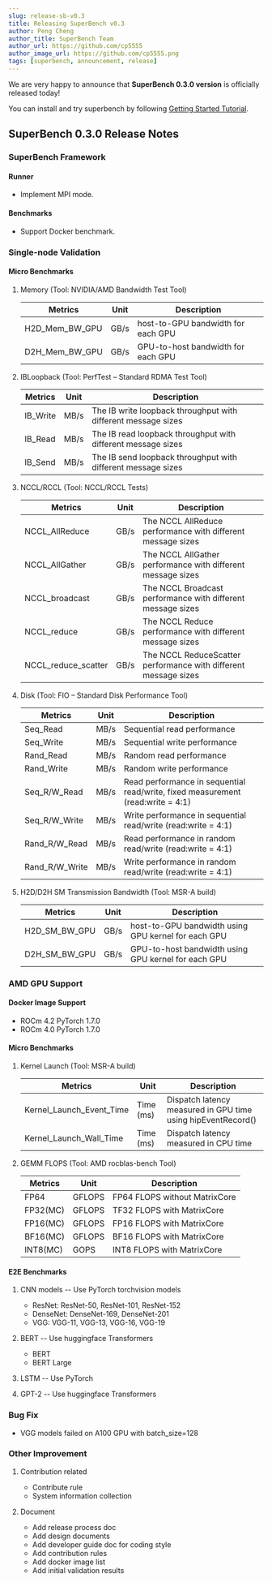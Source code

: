 ```yaml
---
slug: release-sb-v0.3
title: Releasing SuperBench v0.3
author: Peng Cheng
author_title: SuperBench Team
author_url: https://github.com/cp5555
author_image_url: https://github.com/cp5555.png
tags: [superbench, announcement, release]
---
```


We are very happy to announce that **SuperBench 0.3.0 version** is officially released today!

You can install and try superbench by following [Getting Started Tutorial](../../docs/getting-started/installation.mdx).

## SuperBench 0.3.0 Release Notes

### SuperBench Framework

#### Runner

- Implement MPI mode.

#### Benchmarks

- Support Docker benchmark.

### Single-node Validation

#### Micro Benchmarks

1. Memory (Tool: NVIDIA/AMD Bandwidth Test Tool)

   | Metrics        | Unit | Description                         |
   |----------------|------|-------------------------------------|
   | H2D_Mem_BW_GPU | GB/s | host-to-GPU bandwidth for each GPU  |
   | D2H_Mem_BW_GPU | GB/s | GPU-to-host bandwidth  for each GPU |

2. IBLoopback (Tool: PerfTest – Standard RDMA Test Tool)

   | Metrics  | Unit | Description                                                   |
   |----------|------|---------------------------------------------------------------|
   | IB_Write | MB/s | The IB write loopback throughput with different message sizes |
   | IB_Read  | MB/s | The IB read loopback throughput with different message sizes  |
   | IB_Send  | MB/s | The IB send loopback throughput with different message sizes  |

3. NCCL/RCCL (Tool: NCCL/RCCL Tests)

   | Metrics             | Unit | Description                                                     |
   |---------------------|------|-----------------------------------------------------------------|
   | NCCL_AllReduce      | GB/s | The NCCL AllReduce performance with different message sizes     |
   | NCCL_AllGather      | GB/s | The NCCL AllGather performance with different message sizes     |
   | NCCL_broadcast      | GB/s | The NCCL Broadcast performance with different message sizes     |
   | NCCL_reduce         | GB/s | The NCCL Reduce performance with different message sizes        |
   | NCCL_reduce_scatter | GB/s | The NCCL ReduceScatter performance with different message sizes |

4. Disk (Tool: FIO – Standard Disk Performance Tool)

   | Metrics        | Unit | Description                                                                     |
   |----------------|------|---------------------------------------------------------------------------------|
   | Seq_Read       | MB/s | Sequential read performance                                                     |
   | Seq_Write      | MB/s | Sequential write performance                                                    |
   | Rand_Read      | MB/s | Random read performance                                                         |
   | Rand_Write     | MB/s | Random write performance                                                        |
   | Seq_R/W_Read   | MB/s | Read performance in sequential read/write, fixed measurement (read:write = 4:1) |
   | Seq_R/W_Write  | MB/s | Write performance in sequential read/write (read:write = 4:1)                   |
   | Rand_R/W_Read  | MB/s | Read performance in random read/write (read:write = 4:1)                        |
   | Rand_R/W_Write | MB/s | Write performance in random read/write (read:write = 4:1)                       |

5. H2D/D2H SM Transmission Bandwidth (Tool: MSR-A build)

   | Metrics       | Unit | Description                                         |
   |---------------|------|-----------------------------------------------------|
   | H2D_SM_BW_GPU | GB/s | host-to-GPU bandwidth using GPU kernel for each GPU |
   | D2H_SM_BW_GPU | GB/s | GPU-to-host bandwidth using GPU kernel for each GPU |

### AMD GPU Support

#### Docker Image Support

- ROCm 4.2 PyTorch 1.7.0
- ROCm 4.0 PyTorch 1.7.0

#### Micro Benchmarks

1. Kernel Launch (Tool: MSR-A build)

   | Metrics                  | Unit      | Description                                                  |
   |--------------------------|-----------|--------------------------------------------------------------|
   | Kernel_Launch_Event_Time | Time (ms) | Dispatch latency measured in GPU time using hipEventRecord() |
   | Kernel_Launch_Wall_Time  | Time (ms) | Dispatch latency measured in CPU time                        |

2. GEMM FLOPS (Tool: AMD rocblas-bench Tool)

   | Metrics  | Unit   | Description                   |
   |----------|--------|-------------------------------|
   | FP64     | GFLOPS | FP64 FLOPS without MatrixCore |
   | FP32(MC) | GFLOPS | TF32 FLOPS with MatrixCore    |
   | FP16(MC) | GFLOPS | FP16 FLOPS with MatrixCore    |
   | BF16(MC) | GFLOPS | BF16 FLOPS with MatrixCore    |
   | INT8(MC) | GOPS   | INT8 FLOPS with MatrixCore    |

#### E2E Benchmarks

1. CNN models -- Use PyTorch torchvision models
   - ResNet: ResNet-50, ResNet-101, ResNet-152
   - DenseNet: DenseNet-169, DenseNet-201
   - VGG: VGG-11, VGG-13, VGG-16, VGG-19​

2. BERT -- Use huggingface Transformers
   - BERT
   - BERT Large

3. LSTM -- Use PyTorch
4. GPT-2 -- Use huggingface Transformers

### Bug Fix

- VGG models failed on A100 GPU with batch_size=128

### Other Improvement

1. Contribution related
   - Contribute rule
   - System information collection

2. Document
   - Add release process doc
   - Add design documents
   - Add developer guide doc for coding style
   - Add contribution rules
   - Add docker image list
   - Add initial validation results
